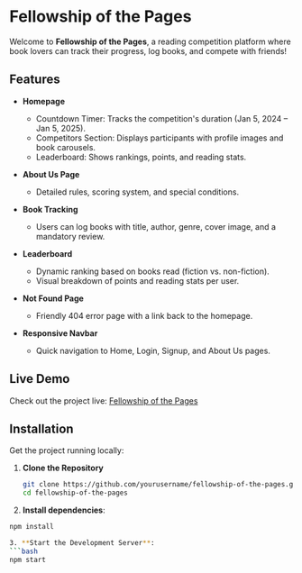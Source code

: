 # Fellowship of the Pages

Welcome to **Fellowship of the Pages**, a reading competition platform where book lovers can track their progress, log books, and compete with friends!

## Features

- **Homepage**  
  - Countdown Timer: Tracks the competition's duration (Jan 5, 2024 – Jan 5, 2025).  
  - Competitors Section: Displays participants with profile images and book carousels.  
  - Leaderboard: Shows rankings, points, and reading stats.  

- **About Us Page**  
  - Detailed rules, scoring system, and special conditions.  

- **Book Tracking**  
  - Users can log books with title, author, genre, cover image, and a mandatory review.  

- **Leaderboard**  
  - Dynamic ranking based on books read (fiction vs. non-fiction).  
  - Visual breakdown of points and reading stats per user.  

- **Not Found Page**  
  - Friendly 404 error page with a link back to the homepage.  

- **Responsive Navbar**  
  - Quick navigation to Home, Login, Signup, and About Us pages.  

## Live Demo  
Check out the project live: [Fellowship of the Pages](https://fellowship-of-the-pages.netlify.app/)  

## Installation  

Get the project running locally:  

1. **Clone the Repository**  
   ```bash
   git clone https://github.com/yourusername/fellowship-of-the-pages.git
   cd fellowship-of-the-pages

   
2. **Install dependencies**:
  ```bash
  npm install

3. **Start the Development Server**:
```bash
npm start